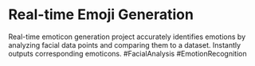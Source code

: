 # Real-time Emoji Generation
Real-time emoticon generation project accurately identifies emotions by analyzing facial data points and comparing them to a dataset. Instantly outputs corresponding emoticons.
#FacialAnalysis #EmotionRecognition
